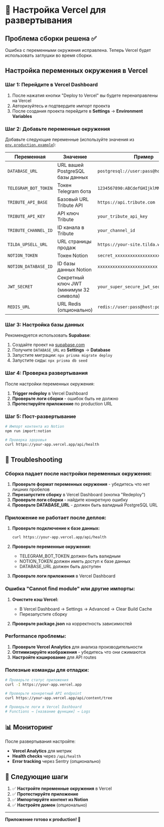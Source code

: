 # 🚀 Настройка Vercel для развертывания

## Проблема сборки решена ✅

Ошибка с переменными окружения исправлена. Теперь Vercel будет использовать заглушки во время сборки.

## Настройка переменных окружения в Vercel

### Шаг 1: Перейдите в Vercel Dashboard

1. После нажатия кнопки "Deploy to Vercel" вы будете перенаправлены на Vercel
2. Авторизуйтесь и подтвердите импорт проекта
3. После создания проекта перейдите в **Settings** → **Environment Variables**

### Шаг 2: Добавьте переменные окружения

Добавьте следующие переменные (используйте значения из [`env.production.example`](https://github.com/azatvadjipov/telegram-mini-app/blob/main/env.production.example)):

| Переменная | Значение | Пример |
|------------|----------|---------|
| `DATABASE_URL` | URL вашей PostgreSQL базы данных | `postgresql://user:pass@host:5432/db` |
| `TELEGRAM_BOT_TOKEN` | Токен Telegram бота | `1234567890:ABCdefGHIjklMNOpqrsTUVwxyz` |
| `TRIBUTE_API_BASE` | Базовый URL Tribute API | `https://api.tribute.com` |
| `TRIBUTE_API_KEY` | API ключ Tribute | `your_tribute_api_key` |
| `TRIBUTE_CHANNEL_ID` | ID канала в Tribute | `your_channel_id` |
| `TILDA_UPSELL_URL` | URL страницы продаж | `https://your-site.tilda.ws` |
| `NOTION_TOKEN` | Токен Notion | `secret_xxxxxxxxxxxxxxxxxxxx` |
| `NOTION_DATABASE_ID` | ID базы данных Notion | `xxxxxxxxxxxxxxxxxxxxxxxx` |
| `JWT_SECRET` | Секретный ключ JWT (минимум 32 символа) | `your_super_secure_jwt_secret_key` |
| `REDIS_URL` | URL Redis (опционально) | `redis://user:pass@host:port` |

### Шаг 3: Настройка базы данных

Рекомендуется использовать **Supabase**:

1. Создайте проект на [supabase.com](https://supabase.com)
2. Получите `DATABASE_URL` из **Settings** → **Database**
3. Запустите миграции: `npx prisma migrate deploy`
4. Запустите сиды: `npx prisma db seed`

### Шаг 4: Проверка развертывания

После настройки переменных окружения:

1. **Trigger redeploy** в Vercel Dashboard
2. **Проверьте логи сборки** - ошибок быть не должно
3. **Протестируйте приложение** по production URL

### Шаг 5: Пост-развертывание

```bash
# Импорт контента из Notion
npm run import:notion

# Проверка здоровья
curl https://your-app.vercel.app/api/health
```

## 🔧 Troubleshooting

### Сборка падает после настройки переменных окружения:

1. **Проверьте формат переменных окружения** - убедитесь что нет лишних пробелов
2. **Перезапустите сборку** в Vercel Dashboard (кнопка "Redeploy")
3. **Проверьте логи сборки** - найдите конкретную ошибку
4. **Проверьте DATABASE_URL** - должен быть валидный PostgreSQL URL

### Приложение не работает после деплоя:

1. **Проверьте подключение к базе данных:**
   ```bash
   curl https://your-app.vercel.app/api/health
   ```

2. **Проверьте переменные окружения:**
   - TELEGRAM_BOT_TOKEN должен быть валидным
   - NOTION_TOKEN должен иметь доступ к базе данных
   - DATABASE_URL должен быть доступен

3. **Проверьте логи приложения** в Vercel Dashboard

### Ошибка "Cannot find module" или другие импорты:

1. **Очистите кэш Vercel:**
   - В Vercel Dashboard → Settings → Advanced → Clear Build Cache
   - Перезапустите сборку

2. **Проверьте package.json** на корректность зависимостей

### Performance проблемы:

1. **Проверьте Vercel Analytics** для анализа производительности
2. **Оптимизируйте изображения** - убедитесь что они сжимаются
3. **Настройте кэширование** для API routes

### Полезные команды для отладки:

```bash
# Проверьте статус приложения
curl -I https://your-app.vercel.app

# Проверьте конкретный API endpoint
curl https://your-app.vercel.app/api/content/tree

# Проверьте логи в Vercel Dashboard
# Functions → [название функции] → Logs
```



## 📊 Мониторинг

После развертывания настройте:

- **Vercel Analytics** для метрик
- **Health checks** через `/api/health`
- **Error tracking** через Sentry (опционально)

## 🎯 Следующие шаги

1. ✅ **Настройте переменные окружения** в Vercel
2. ✅ **Протестируйте приложение**
3. ✅ **Импортируйте контент из Notion**
4. ✅ **Настройте домен** (опционально)

---

**Приложение готово к production! 🚀**
